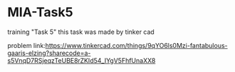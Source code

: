 # MIA-Task5 
training "Task 5"
this task was made by tinker cad 

problem link:https://www.tinkercad.com/things/9qYO6ls0Mzi-fantabulous-gaaris-elzing?sharecode=a-s5VnqD7RSjeqzTeUBE8rZKId54_IYgV5FhfUnaXX8
